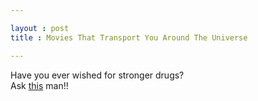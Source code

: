 ```yaml
---

layout : post
title : Movies That Transport You Around The Universe

---
```


Have you ever wished for stronger drugs?  
Ask [this](http://www.audioquest.com/wp-content/uploads/2012/01/DoNoHarm-whitepaper-1222-11-r11.pdf) man!!
